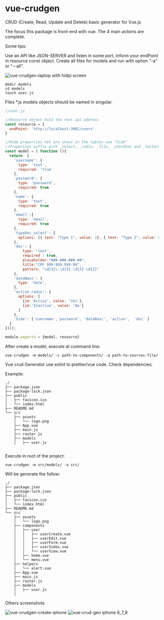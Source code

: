 # vue-crudgen
CRUD (Create, Read, Update and Delete) basic generator for Vue.js

The focus this package is front-end with vue. The 4 main actions are complete.

Some tips:

Use an API like JSON-SERVER and listen in some port, inform your endPoint in resource const object. Create all files for models and run with option "-a" or "--all".


![vue-crudgen-laptop with hidpi screen](https://user-images.githubusercontent.com/19849921/51761375-05803080-20b4-11e9-9cab-055008397c32.png)

```
mkdir models
cd models
touch user.js
```
Files *.js models objects should be named in singular. 

```javascript
//user.js

//Resource object hold the rest api address
const resource = {
  endPoint: 'http://localhost:3002/users'
}

//Hide properties not are shows in the tables use "hide"
//Properties suffix with _select, _radio, _file, _checkbox and _textarea are especials
const model = ( function (){
  return  {
    'username': {
      type: 'text',
      required: 'true'
    },
    'password': {
      type: 'password',
      required: true
    },
    'name': {
      type: 'text',
      required: true
    },
    'email':{
      type: 'email',
      required: true
    },
    'typeDoc_select': {
      options: [{ text: "Type 1", value: 1}, { text: "Type 2", value: 0}]
    },
    'doc': {
        type: 'text',
        required : true,
        placeholder:"###.###.###-##",
        title:"CPF 999.999.999-99",
        pattern: "\d{3}\.\d{3}.\d{3}-\d{2}"
    },
    'dataNasc': {
      type: 'date',
    },
    'active_radio': {
      options: [
        {id:'Active', value: 'Yes'},
        {id:'Inactive', value: 'No'}
      ]
    },
    'hide': ['username','password', 'dataNasc', 'active',  'doc' ]
  }
})();

module.exports = {model, resource}

```
After create a model, execute at command line:
```
vue-crudgen -m models/ -c path-to-components/ -a path-to-sources-file/
```
Vue crud Generator use eslint to prettier/vue code. Check dependencies.

Example: 
```
./
├── package.json
├── package-lock.json
├── public
│   ├── favicon.ico
│   └── index.html
├── README.md
└── src
    ├── assets
    │   └── logo.png
    ├── App.vue
    ├── main.js
    ├── router.js
    ├── models
    │   ├── user.js
    
```
Execute in root of the project:

```
vue-crudgen -m src/models/ -a src/
```

Will be generate the follow:

```
./
├── package.json
├── package-lock.json
├── public
│   ├── favicon.ico
│   └── index.html
├── README.md
└── src
    ├── assets
    │   └── logo.png
    ├── components
    │   ├── user
    │   │   ├── userCreate.vue
    │   │   ├── userEdit.vue
    │   │   ├── userForm.vue
    │   │   ├── userIndex.vue
    │   │   └── userView.vue
    │   ├── home.vue
    │   └── menu.vue
    ├── helpers
    │   └── alert.vue
    ├── App.vue
    ├── main.js
    ├── router.js
    ├── models
    │   ├── user.js
    |
```


Others screenshots

![vue-crudgen-create-iphone](https://user-images.githubusercontent.com/19849921/51761373-04e79a00-20b4-11e9-9adc-56a49384338f.png)
![vue-crud-gen iphone 6_7_8](https://user-images.githubusercontent.com/19849921/51761374-04e79a00-20b4-11e9-91e8-6457bd56c484.png)

